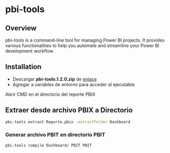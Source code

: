 # pbi-tools

## Overview
pbi-tools is a command-line tool for managing Power BI projects. It provides various functionalities to help you automate and streamline your Power BI development workflow.

## Installation
- Descargar **pbi-tools.1.2.0.zip** de [enlace](https://github.com/pbi-tools/pbi-tools/releases/download/1.2.0/pbi-tools.1.2.0.zip)
- Agregar a variables de entorno para acceder al ejecutable


Abrir CMD en el directorio del reporte PBIX

## Extraer desde archivo PBIX a Directorio
```sh
pbi-tools extract Reporte.pbix -extractFolder Dashboard
```

### Generar archivo PBIT en directorio **PBIT**
```sh
pbi-tools compile Dashboard/ PBIT PBIT
```
